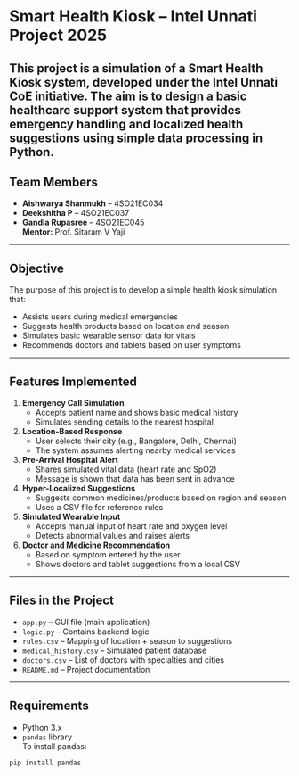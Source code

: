 # Smart Health Kiosk – Intel Unnati Project 2025
This project is a simulation of a Smart Health Kiosk system, developed under the Intel Unnati CoE initiative. The aim is to design a basic healthcare support system that provides emergency handling and localized health suggestions using simple data processing in Python.
---
## Team Members
- **Aishwarya Shanmukh** – 4SO21EC034  
- **Deekshitha P** – 4SO21EC037  
- **Gandla Rupasree** – 4SO21EC045  
**Mentor:** Prof. Sitaram V Yaji
---
## Objective
The purpose of this project is to develop a simple health kiosk simulation that:
- Assists users during medical emergencies
- Suggests health products based on location and season
- Simulates basic wearable sensor data for vitals
- Recommends doctors and tablets based on user symptoms
---
## Features Implemented
1. **Emergency Call Simulation**  
   - Accepts patient name and shows basic medical history  
   - Simulates sending details to the nearest hospital
2. **Location-Based Response**  
   - User selects their city (e.g., Bangalore, Delhi, Chennai)  
   - The system assumes alerting nearby medical services
3. **Pre-Arrival Hospital Alert**  
   - Shares simulated vital data (heart rate and SpO2)  
   - Message is shown that data has been sent in advance
4. **Hyper-Localized Suggestions**  
   - Suggests common medicines/products based on region and season  
   - Uses a CSV file for reference rules
5. **Simulated Wearable Input**  
   - Accepts manual input of heart rate and oxygen level  
   - Detects abnormal values and raises alerts
6. **Doctor and Medicine Recommendation**  
   - Based on symptom entered by the user  
   - Shows doctors and tablet suggestions from a local CSV
---
## Files in the Project
- `app.py` – GUI file (main application)
- `logic.py` – Contains backend logic
- `rules.csv` – Mapping of location + season to suggestions
- `medical_history.csv` – Simulated patient database
- `doctors.csv` – List of doctors with specialties and cities
- `README.md` – Project documentation
---
## Requirements
- Python 3.x  
- `pandas` library  
To install pandas:
```bash
pip install pandas
